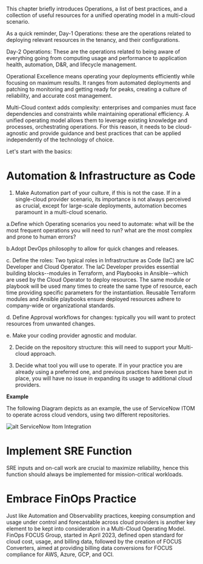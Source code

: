 <!--
    Owner: Manuela Fioramonti
    Last Change: 11 April 2024
    Review Status: Live
    Review Notes: -
-->

This chapter briefly introduces Operations, a list of best practices, and a collection of useful resources for a unified operating model in a multi-cloud scenario.

As a quick reminder, Day-1 Operations: these are the operations related to deploying relevant resources in the tenancy, and their configurations.

Day-2 Operations: These are the operations related to being aware of everything going from computing usage and performance to application health, automation, D&R, and lifecycle management.

Operational Excellence means operating your deployments efficiently while focusing on maximum results. It ranges from automated deployments and patching to monitoring and getting ready for peaks, creating a culture of reliability, and accurate cost management.

Multi-Cloud context adds complexity: enterprises and companies must face dependencies and constraints while maintaining operational efficiency. A unified operating model allows them to leverage existing knowledge and processes, orchestrating operations. For this reason, it needs to be cloud-agnostic and provide guidance and best practices that can be applied independently of the technology of choice.

Let's start with the basics:

# Automation &  Infrastructure as Code

1. Make Automation part of your culture, if this is not the case.
If in a single-cloud provider scenario, its importance is not always perceived as crucial, except for large-scale deployments, automation becomes paramount in a multi-cloud scenario.

a.Define which Operating scenarios you need to automate: what will be the most frequent operations you will	need to run? what are the most complex and prone to human errors?

b.Adopt DevOps philosophy to allow for quick changes and releases.

c. Define the roles: Two typical roles in Infrastructure as Code (IaC) are IaC Developer and Cloud Operator. The IaC Developer provides essential building blocks--modules in Terraform, and Playbooks in 	Ansible--which are used by the Cloud Operator to deploy resources. The same module or playbook will be used many times to create the same type of resource, each time providing specific parameters for the instantiation. Reusable Terraform modules and Ansible playbooks ensure deployed resources adhere to company-wide or organizational standards.
		
d. Define Approval workflows for changes: typically you will want to protect resources from unwanted changes.

e. Make your coding provider agnostic and modular.

2. Decide on the repository structure: this will need to support your Multi-cloud approach.

3. Decide what tool you will use to operate. If in your practice you are already using a preferred one, and previous practices have been put in place, you will have no issue in expanding its usage to additional cloud providers.

**Example**

The following Diagram depicts as an example, the use of ServiceNow ITOM to operate across cloud vendors, using two different repositories.

![alt ServiceNow Itom Integration](servicenowitomintegration.png)

# Implement SRE Function

SRE inputs and on-call work are crucial to maximize reliability, hence this function should always be implemented for mission-critical workloads.

# Embrace FinOps Practice

Just like Automation and Observability practices, keeping consumption and usage under control and forecastable across cloud providers is another key element to be kept into consideration in a Multi-Cloud Operating Model.
FinOps FOCUS Group, started in April 2023, defined open standard for cloud cost, usage, and billing data, followed by the creation of FOCUS Converters, aimed at providing billing data conversions for FOCUS compliance for AWS, Azure, GCP, and OCI.
